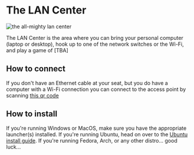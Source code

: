 # The LAN Center
![the all-mighty lan center](https://media.giphy.com/media/Gahw0xYm65DR5vsPWz/giphy.gif)

The LAN Center is the area where you can bring your personal computer (laptop or desktop), hook up to one of the network switches or the Wi-Fi, and play a game of [TBA]

## How to connect

If you don't have an Ethernet cable at your seat, but you do have a computer with a Wi-Fi connection you can connect to the access point by scanning [this qr code]()


## How to install

If you're running Windows or MacOS, make sure you have the appropriate launcher(s) installed. If you're running Ubuntu, head on over to the [Ubuntu install guide](#LAN%20Center/ubuntu-install-guide.md). If you're running Fedora, Arch, or any other distro... good luck...
